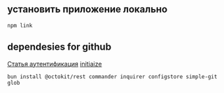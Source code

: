 ## установить приложение локально
`npm link`

## dependesies for github 

[Статья аутентификация](https://lo-victoria.com/automate-github-build-a-cli-app-with-nodejs-1)
[initiaize](https://lo-victoria.com/automate-github-build-a-cli-app-with-nodejs-2)

`bun install @octokit/rest commander inquirer configstore simple-git glob`